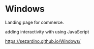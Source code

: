# Windows
Landing page for commerce.

adding interactivity with using JavaScript

https://sezardino.github.io/Windows/

